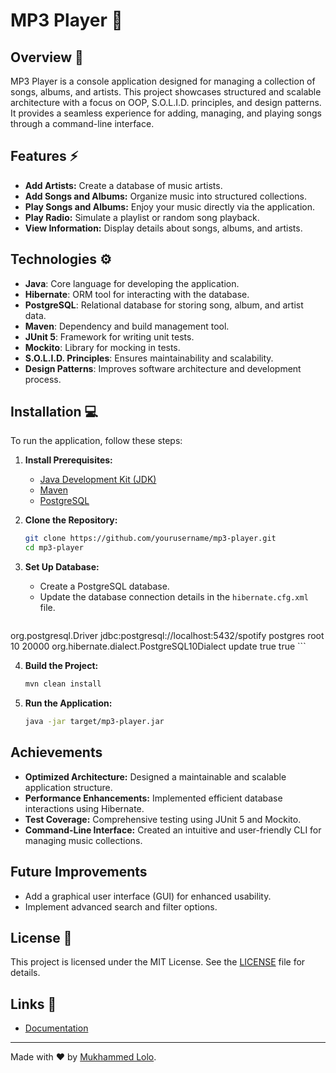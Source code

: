# MP3 Player 🎵

## Overview 📖
MP3 Player is a console application designed for managing a collection of songs, albums, and artists. This project showcases structured and scalable architecture with a focus on OOP, S.O.L.I.D. principles, and design patterns. It provides a seamless experience for adding, managing, and playing songs through a command-line interface.

## Features ⚡
- **Add Artists:** Create a database of music artists.
- **Add Songs and Albums:** Organize music into structured collections.
- **Play Songs and Albums:** Enjoy your music directly via the application.
- **Play Radio:** Simulate a playlist or random song playback.
- **View Information:** Display details about songs, albums, and artists.

## Technologies ⚙️
- **Java**: Core language for developing the application.
- **Hibernate**: ORM tool for interacting with the database.
- **PostgreSQL**: Relational database for storing song, album, and artist data.
- **Maven**: Dependency and build management tool.
- **JUnit 5**: Framework for writing unit tests.
- **Mockito**: Library for mocking in tests.
- **S.O.L.I.D. Principles**: Ensures maintainability and scalability.
- **Design Patterns**: Improves software architecture and development process.

## Installation 💻
To run the application, follow these steps:

1. **Install Prerequisites:**
   - [Java Development Kit (JDK)](https://www.oracle.com/java/technologies/javase-downloads.html)
   - [Maven](https://maven.apache.org/download.cgi)
   - [PostgreSQL](https://www.postgresql.org/download/)

2. **Clone the Repository:**
   ```bash
   git clone https://github.com/yourusername/mp3-player.git
   cd mp3-player
   ```

3. **Set Up Database:**
   - Create a PostgreSQL database.
   - Update the database connection details in the `hibernate.cfg.xml` file.

   ```XML
<hibernate-configuration>
  <session-factory>
    <property name="hibernate.connection.driver_class">org.postgresql.Driver</property>
    <property name="hibernate.connection.url">jdbc:postgresql://localhost:5432/spotify</property>
    <property name="hibernate.connection.username">postgres</property>
    <property name="hibernate.connection.password">root</property>
    <property name="hibernate.hikari.maximumPoolSize">10</property>
    <property name="hibernate.hikari.connectionTimeout">20000</property>
    <property name="hibernate.dialect">org.hibernate.dialect.PostgreSQL10Dialect</property>
    <property name="hibernate.hbm2ddl.auto">update</property>
    <property name="show_sql">true</property>
    <property name="format_sql">true</property>
    <mapping class="org.spotify.entities.Song"/>
    <mapping class="org.spotify.entities.MusicCollection"/>
    <mapping class="org.spotify.entities.Performer"/>
    <mapping class="org.spotify.entities.Radio"/>
  </session-factory>
</hibernate-configuration>
```

4. **Build the Project:**
   ```bash
   mvn clean install
   ```

5. **Run the Application:**
   ```bash
   java -jar target/mp3-player.jar
   ```

## Achievements 
- **Optimized Architecture:**
  Designed a maintainable and scalable application structure.
- **Performance Enhancements:**
  Implemented efficient database interactions using Hibernate.
- **Test Coverage:**
  Comprehensive testing using JUnit 5 and Mockito.
- **Command-Line Interface:**
  Created an intuitive and user-friendly CLI for managing music collections.

## Future Improvements
- Add a graphical user interface (GUI) for enhanced usability.
- Implement advanced search and filter options.

## License 📑
This project is licensed under the MIT License. See the [LICENSE](LICENSE) file for details.

## Links 🔗
- [Documentation](https://thewhitemage13.github.io/Spotify/)

---
Made with ❤️ by [Mukhammed Lolo](https://github.com/thewhitemage13).
